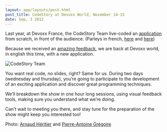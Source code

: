 ```yaml
---
layout: app/layouts/post.html
post_title: CodeStory at Devoxx World, November 14-15
date: Sep, 3 2012
---
```


Last year, at Devoxx France, the CodeStory Team live-coded an [application](http://prod.code-story.net/index.html) from scratch, in front of the audience. (Parleys in french, [here](http://www.parleys.com/#st=5&id=3174&sl=0) and [here](http://www.parleys.com/#st=5&id=3179&sl=0))

Because we received an [amazing feedback](http://www.google.com/#hl=en&q=codestory+devoxx), we are back at Devoxx world, in english this time, with a new application.

![CodeStory Team](/assets/img/blog/team.jpeg)

You want real code, no slides, right? Same for us. During two days (wednesday and thursday), you’re going to participate to the development of an exciting application and discover great programming techniques.

We’ll breakdown the show in one hour long sessions, using visual feedback tools, making sure you understand what we’re doing.

Can't wait to meeting you there, and stay tune for the preparation of the show might keep you interested too!

Photo: [Arnaud Héritier](https://plus.google.com/u/0/105461265446151835406/photos) and [Pierre-Antoine Grégoire](https://plus.google.com/118041907032714528693/photos)